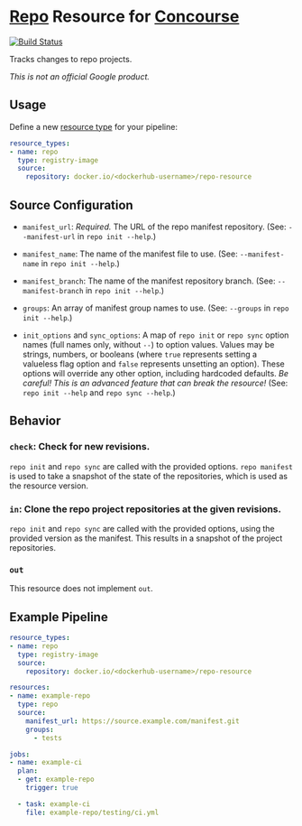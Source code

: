 # [Repo](https://source.android.com/source/using-repo) Resource for [Concourse](https://concourse.ci/)

[![Build Status](https://travis-ci.org/google/concourse-resources.svg?branch=master)](https://travis-ci.org/google/concourse-resources)

Tracks changes to repo projects.

*This is not an official Google product.*

## Usage

Define a new [resource type](https://concourse.ci/configuring-resource-types.html)
for your pipeline:

``` yaml
resource_types:
- name: repo
  type: registry-image
  source:
    repository: docker.io/<dockerhub-username>/repo-resource
```

## Source Configuration

* `manifest_url`: *Required.* The URL of the repo manifest repository.
  (See: `--manifest-url` in `repo init --help`.)

* `manifest_name`: The name of the manifest file to use.
  (See: `--manifest-name` in `repo init --help`.)

* `manifest_branch`: The name of the manifest repository branch.
  (See: `--manifest-branch` in `repo init --help`.)

* `groups`: An array of manifest group names to use.
  (See: `--groups` in `repo init --help`.)

* `init_options` and `sync_options`: A map of `repo init` or `repo sync` option
  names (full names only, without `--`) to option values. Values may be strings,
  numbers, or booleans (where `true` represents setting a valueless flag option
  and `false` represents unsetting an option). These options will override any
  other option, including hardcoded defaults.
  *Be careful! This is an advanced feature that can break the resource!*
  (See: `repo init --help` and `repo sync --help`.)

## Behavior

### `check`: Check for new revisions.

`repo init` and `repo sync` are called with the provided options. `repo
manifest` is used to take a snapshot of the state of the repositories, which is
used as the resource version.

### `in`: Clone the repo project repositories at the given revisions.

`repo init` and `repo sync` are called with the provided options, using the
provided version as the manifest. This results in a snapshot of the project
repositories.

### `out`

This resource does not implement `out`.

## Example Pipeline

``` yaml
resource_types:
- name: repo
  type: registry-image
  source:
    repository: docker.io/<dockerhub-username>/repo-resource

resources:
- name: example-repo
  type: repo
  source:
    manifest_url: https://source.example.com/manifest.git
    groups:
      - tests

jobs:
- name: example-ci
  plan:
  - get: example-repo
    trigger: true

  - task: example-ci
    file: example-repo/testing/ci.yml
```

